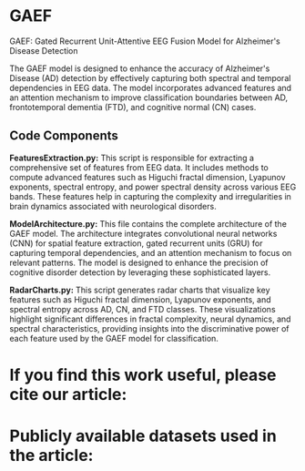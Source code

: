 # GAEF
GAEF: Gated Recurrent Unit-Attentive EEG Fusion Model for Alzheimer's Disease Detection

The GAEF model is designed to enhance the accuracy of Alzheimer's Disease (AD) detection by effectively capturing both spectral and temporal dependencies in EEG data. The model incorporates advanced features and an attention mechanism to improve classification boundaries between AD, frontotemporal dementia (FTD), and cognitive normal (CN) cases.

## Code Components

**FeaturesExtraction.py:** This script is responsible for extracting a comprehensive set of features from EEG data. It includes methods to compute advanced features such as Higuchi fractal dimension, Lyapunov exponents, spectral entropy, and power spectral density across various EEG bands. These features help in capturing the complexity and irregularities in brain dynamics associated with neurological disorders.

**ModelArchitecture.py:** This file contains the complete architecture of the GAEF model. The architecture integrates convolutional neural networks (CNN) for spatial feature extraction, gated recurrent units (GRU) for capturing temporal dependencies, and an attention mechanism to focus on relevant patterns. The model is designed to enhance the precision of cognitive disorder detection by leveraging these sophisticated layers.

**RadarCharts.py:** This script generates radar charts that visualize key features such as Higuchi fractal dimension, Lyapunov exponents, and spectral entropy across AD, CN, and FTD classes. These visualizations highlight significant differences in fractal complexity, neural dynamics, and spectral characteristics, providing insights into the discriminative power of each feature used by the GAEF model for classification.

# If you find this work useful, please cite our article:

# Publicly available datasets used in the article:

